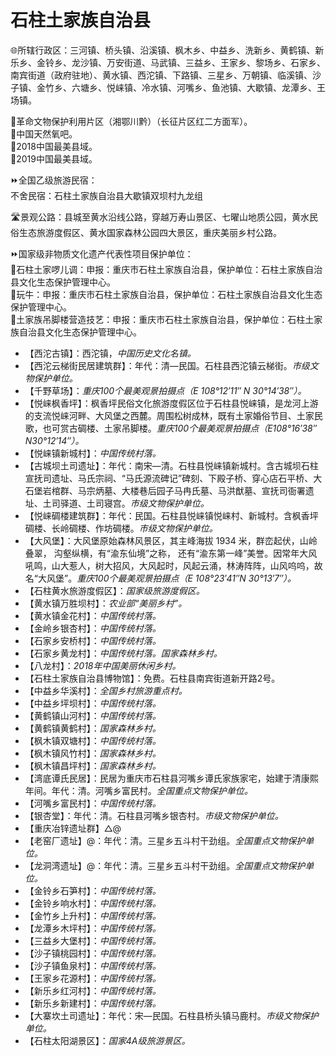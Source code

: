 # 石柱土家族自治县  
🌐所辖行政区：三河镇、桥头镇、沿溪镇、枫木乡、中益乡、洗新乡、黄鹤镇、新乐乡、金铃乡、龙沙镇、万安街道、马武镇、三益乡、王家乡、黎场乡、石家乡、南宾街道（政府驻地）、黄水镇、西沱镇、下路镇、三星乡、万朝镇、临溪镇、沙子镇、金竹乡、六塘乡、悦崃镇、冷水镇、河嘴乡、鱼池镇、大歇镇、龙潭乡、王场镇。  
  
🚩革命文物保护利用片区（湘鄂川黔）（长征片区红二方面军）。  
🚩中国天然氧吧。  
🏅2018中国最美县域。  
🏅2019中国最美县域。  
  
⏩全国乙级旅游民宿：  
不舍民宿：石柱土家族自治县大歇镇双坝村九龙组  
  
🛣️景观公路：县城至黄水沿线公路，穿越万寿山景区、七曜山地质公园，黄水民俗生态旅游度假区、黄水国家森林公园四大景区，重庆美丽乡村公路。  
  
⏩国家级非物质文化遗产代表性项目保护单位：  
🔸石柱土家啰儿调：申报：重庆市石柱土家族自治县，保护单位：石柱土家族自治县文化生态保护管理中心。  
🔸玩牛：申报：重庆市石柱土家族自治县，保护单位：石柱土家族自治县文化生态保护管理中心。  
🔸土家族吊脚楼营造技艺：申报：重庆市石柱土家族自治县，保护单位：石柱土家族自治县文化生态保护管理中心。  
  
* 【西沱古镇】：西沱镇，*中国历史文化名镇。*
* 【西沱云梯街民居建筑群】：年代：清—民国。石柱县西沱镇云梯街。*市级文物保护单位。*  
* 【千野草场】：*重庆100个最美观景拍摄点（E 108°12′11″ N 30°14′38″）。*
* 【悦崃枫香坪】：枫香坪民俗文化旅游度假区位于石柱县悦崃镇，是龙河上游的支流悦崃河畔、大风堡之西麓。周围松树成林，既有土家婚俗节目、土家民歌，也可赏古碉楼、土家吊脚楼。*重庆100个最美观景拍摄点（E108°16′38″ N30°12′14″）。*
* 【悦崃镇新城村】：*中国传统村落。*
* 【古城坝土司遗址】：年代：南宋—清。石柱县悦崃镇新城村。含古城坝石柱宣抚司遗址、马氏宗祠、“马氏源流碑记”碑刻、下殿子桥、穿心店石平桥、大石堡岩棺群、马宗炳墓、大楼巷后园子马冉氏墓、马洪猷墓、宣抚司衙署遗址、土司驿道、土司寝宫。*市级文物保护单位。* 
* 【悦崃碉楼建筑群】：年代：民国。石柱县悦崃镇悦崃村、新城村。含枫香坪碉楼、长岭碉楼、作坊碉楼。*市级文物保护单位。*  
* 【大风堡】：大风堡原始森林风景区，其主峰海拔 1934 米，群峦起伏，山岭叠翠， 沟壑纵横，有“渝东仙境”之称， 还有“渝东第一峰”美誉。因常年大风吼鸣，山大惹人，树大招风，大风起时，风起云涌，林涛阵阵，山风呜呜，故名“大风堡”。*重庆100个最美观景拍摄点（E 108°23′41″N 30°13′7″）。*
* 【石柱黄水旅游度假区】：*国家级旅游度假区。*  
* 【黄水镇万胜坝村】：*农业部“美丽乡村”。*
* 【黄水镇金花村】：*中国传统村落。*
* 【金岭乡银杏村】：*中国传统村落。*
* 【石家乡安桥村】：*中国传统村落。*  
* 【石家乡黄龙村】：*中国传统村落。国家森林乡村。*
* 【八龙村】：*2018年中国美丽休闲乡村。*
* 【石柱土家族自治县博物馆】：免费。石柱县南宾街道新开路2号。
* 【中益乡华溪村】：*全国乡村旅游重点村。*
* 【中益乡坪坝村】：*中国传统村落。*
* 【黄鹤镇山河村】：*中国传统村落。*  
* 【黄鹤镇黄鹤村】：*国家森林乡村。*
* 【枫木镇双塘村】：*中国传统村落。*  
* 【枫木镇风竹村】：*国家森林乡村。*
* 【枫木镇昌坪村】：*国家森林乡村。*
* 【湾底谭氏民居】：民居为重庆市石柱县河嘴乡谭氏家族家宅，始建于清康熙年间。年代：清。河嘴乡富民村。*全国重点文物保护单位。*
* 【河嘴乡富民村】：*中国传统村落。*
* 【银杏堂】：年代：清。石柱县河嘴乡银杏村。*市级文物保护单位。*  
* 【重庆冶锌遗址群】△@
* 【老窑厂遗址】@：年代：清。三星乡五斗村干劲组。*全国重点文物保护单位。*
* 【龙洞湾遗址】@：年代：清。三星乡五斗村干劲组。*全国重点文物保护单位。*  
* 【金铃乡石笋村】：*中国传统村落。*
* 【金铃乡响水村】：*中国传统村落。*  
* 【金竹乡上升村】：*中国传统村落。*  
* 【龙潭乡木坪村】：*中国传统村落。*  
* 【三益乡大堡村】：*中国传统村落。*  
* 【沙子镇桃园村】：*中国传统村落。*  
* 【沙子镇鱼泉村】：*中国传统村落。*  
* 【王家乡花源村】：*中国传统村落。*  
* 【新乐乡红河村】：*中国传统村落。*  
* 【新乐乡新建村】：*中国传统村落。*  
* 【大寨坎土司遗址】：年代：宋—民国。石柱县桥头镇马鹿村。*市级文物保护单位。*  
* 【石柱太阳湖景区】：*国家4A级旅游景区。* 